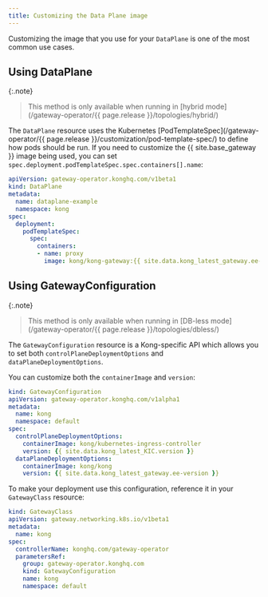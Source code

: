 ```yaml
---
title: Customizing the Data Plane image
---
```


Customizing the image that you use for your `DataPlane` is one of the most common use cases.

## Using DataPlane

{:.note}
> This method is only available when running in [hybrid mode](/gateway-operator/{{ page.release }}/topologies/hybrid/)

The `DataPlane` resource uses the Kubernetes [PodTemplateSpec](/gateway-operator/{{ page.release }}/customization/pod-template-spec/) to define how pods should be run. If you need to customize the {{ site.base_gateway }} image being used, you can set `spec.deployment.podTemplateSpec.spec.containers[].name`:

```yaml
apiVersion: gateway-operator.konghq.com/v1beta1
kind: DataPlane
metadata:
  name: dataplane-example
  namespace: kong
spec:
  deployment:
    podTemplateSpec:
      spec:
        containers:
        - name: proxy
          image: kong/kong-gateway:{{ site.data.kong_latest_gateway.ee-version }}
```

## Using GatewayConfiguration

{:.note}
> This method is only available when running in [DB-less mode](/gateway-operator/{{ page.release }}/topologies/dbless/)

The `GatewayConfiguration` resource is a Kong-specific API which allows you to set both `controlPlaneDeploymentOptions` and `dataPlaneDeploymentOptions`.

You can customize both the `containerImage` and `version`:

```yaml
kind: GatewayConfiguration
apiVersion: gateway-operator.konghq.com/v1alpha1
metadata:
  name: kong
  namespace: default
spec:
  controlPlaneDeploymentOptions:
    containerImage: kong/kubernetes-ingress-controller
    version: {{ site.data.kong_latest_KIC.version }}
  dataPlaneDeploymentOptions:
    containerImage: kong/kong
    version: {{ site.data.kong_latest_gateway.ee-version }}
```

To make your deployment use this configuration, reference it in your `GatewayClass` resource:

```yaml
kind: GatewayClass
apiVersion: gateway.networking.k8s.io/v1beta1
metadata:
  name: kong
spec:
  controllerName: konghq.com/gateway-operator
  parametersRef:
    group: gateway-operator.konghq.com
    kind: GatewayConfiguration
    name: kong
    namespace: default
```